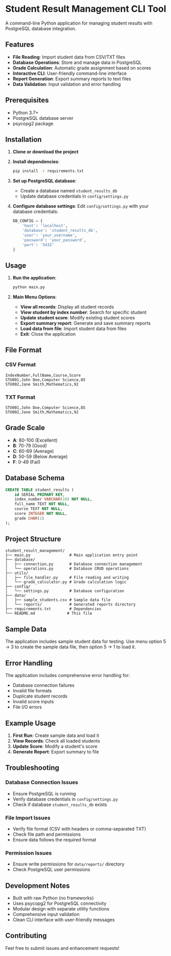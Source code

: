 # Student Result Management CLI Tool

A command-line Python application for managing student results with PostgreSQL database integration.

## Features

- **File Reading**: Import student data from CSV/TXT files
- **Database Operations**: Store and manage data in PostgreSQL
- **Grade Calculation**: Automatic grade assignment based on scores
- **Interactive CLI**: User-friendly command-line interface
- **Report Generation**: Export summary reports to text files
- **Data Validation**: Input validation and error handling

## Prerequisites

- Python 3.7+
- PostgreSQL database server
- psycopg2 package

## Installation

1. **Clone or download the project**
2. **Install dependencies**:
   ```bash
   pip install -r requirements.txt
   ```

3. **Set up PostgreSQL database**:
   - Create a database named `student_results_db`
   - Update database credentials in `config/settings.py`

4. **Configure database settings**:
   Edit `config/settings.py` with your database credentials:
   ```python
   DB_CONFIG = {
       'host': 'localhost',
       'database': 'student_results_db',
       'user': 'your_username',
       'password': 'your_password',
       'port': '5432'
   }
   ```

## Usage

1. **Run the application**:
   ```bash
   python main.py
   ```

2. **Main Menu Options**:
   - **View all records**: Display all student records
   - **View student by index number**: Search for specific student
   - **Update student score**: Modify existing student scores
   - **Export summary report**: Generate and save summary reports
   - **Load data from file**: Import student data from files
   - **Exit**: Close the application

## File Format

### CSV Format
```csv
IndexNumber,FullName,Course,Score
STU001,John Doe,Computer Science,85
STU002,Jane Smith,Mathematics,92
```

### TXT Format
```
STU001,John Doe,Computer Science,85
STU002,Jane Smith,Mathematics,92
```

## Grade Scale

- **A**: 80-100 (Excellent)
- **B**: 70-79 (Good)
- **C**: 60-69 (Average)
- **D**: 50-59 (Below Average)
- **F**: 0-49 (Fail)

## Database Schema

```sql
CREATE TABLE student_results (
    id SERIAL PRIMARY KEY,
    index_number VARCHAR(10) NOT NULL,
    full_name TEXT NOT NULL,
    course TEXT NOT NULL,
    score INTEGER NOT NULL,
    grade CHAR(1)
);
```

## Project Structure

```
student_result_management/
├── main.py                 # Main application entry point
├── database/
│   ├── connection.py       # Database connection management
│   └── operations.py       # Database CRUD operations
├── utils/
│   ├── file_handler.py     # File reading and writing
│   └── grade_calculator.py # Grade calculation logic
├── config/
│   └── settings.py         # Database configuration
├── data/
│   ├── sample_students.csv # Sample data file
│   └── reports/            # Generated reports directory
├── requirements.txt        # Dependencies
└── README.md              # This file
```

## Sample Data

The application includes sample student data for testing. Use menu option 5 → 3 to create the sample data file, then option 5 → 1 to load it.

## Error Handling

The application includes comprehensive error handling for:
- Database connection failures
- Invalid file formats
- Duplicate student records
- Invalid score inputs
- File I/O errors

## Example Usage

1. **First Run**: Create sample data and load it
2. **View Records**: Check all loaded students
3. **Update Score**: Modify a student's score
4. **Generate Report**: Export summary to file

## Troubleshooting

### Database Connection Issues
- Ensure PostgreSQL is running
- Verify database credentials in `config/settings.py`
- Check if database `student_results_db` exists

### File Import Issues
- Verify file format (CSV with headers or comma-separated TXT)
- Check file path and permissions
- Ensure data follows the required format

### Permission Issues
- Ensure write permissions for `data/reports/` directory
- Check PostgreSQL user permissions

## Development Notes

- Built with raw Python (no frameworks)
- Uses psycopg2 for PostgreSQL connectivity
- Modular design with separate utility functions
- Comprehensive input validation
- Clean CLI interface with user-friendly messages

## Contributing

Feel free to submit issues and enhancement requests!